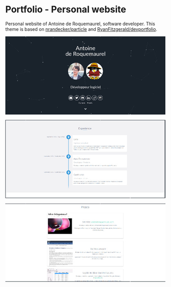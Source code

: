 Portfolio - Personal website
======================
Personal website of Antoine de Roquemaurel, software developer. This theme is based on [nrandecker/particle](https://github.com/nrandecker/particle) and         [RyanFitzgerald/devportfolio](https://github.com/RyanFitzgerald/devportfolio). 

![screen1](readme/images/screen1.jpg)

![screen1](readme/images/screen2.jpg)

![screen1](readme/images/screen3.jpg)
